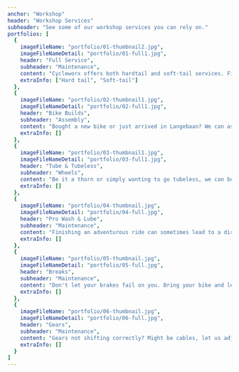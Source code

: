 ```yaml
---
anchor: "Workshop"
header: "Workshop Services"
subheader: "See some of our workshop services you can rely on."
portfolios: [
  {
    imageFileName: "portfolio/01-thumbnail2.jpg",
    imageFileNameDetail: "portfolio/01-full1.jpg",
    header: "Full Service",
    subheader: "Maintenance",
    content: "Cycleworx offers both hardtail and soft-tail services. First we make sure your bike is as clean as its ever been. Then we check and fix every part of your bike, making sure that when it leaves the shop it feels like a brand-new bike.",
    extraInfo: ["Hard tail", "Soft-tail"]
  },
  {
    imageFileName: "portfolio/02-thumbnail1.jpg",
    imageFileNameDetail: "portfolio/02-full1.jpg",
    header: "Bike Builds",
    subheader: "Assembly",
    content: "Bought a new bike or just arrived in Langebaan? We can assemble your bike for you making sure everything is there in the process. Not just do we assemble but we also disassemble.",
    extraInfo: []
  },
  {
    imageFileName: "portfolio/03-thumbnail1.jpg",
    imageFileNameDetail: "portfolio/03-full1.jpg",
    header: "Tube & Tubeless",
    subheader: "Wheels",
    content: "Be it a thorn or simply wanting to go tubeless, we can both insert new tubes and guide you through the process of going tubeless.",
    extraInfo: []
  },
  {
    imageFileName: "portfolio/04-thumbnail.jpg",
    imageFileNameDetail: "portfolio/04-full.jpg",
    header: "Pro Wash & Lube",
    subheader: "Maintenance",
    content: "Finishing an adventurous ride can sometimes lead to a dirty bike, and we can fix that. Just bring your bike to us, and we'll make sure that it shines afterwards.",
    extraInfo: []
  },
  {
    imageFileName: "portfolio/05-thumbnail.jpg",
    imageFileNameDetail: "portfolio/05-full.jpg",
    header: "Breaks",
    subheader: "Maintenance",
    content: "Don't let your brakes fail on you. Bring your bike and let us bleed your brakes and make sure they work as expected.",
    extraInfo: []
  },
  {
    imageFileName: "portfolio/06-thumbnail.jpg",
    imageFileNameDetail: "portfolio/06-full.jpg",
    header: "Gears",
    subheader: "Maintenance",
    content: "Gears not shifting correctly? Might be cables, let us adjust your gears to perfection making them as smooth as butter.",
    extraInfo: []
  }
]
---
```

